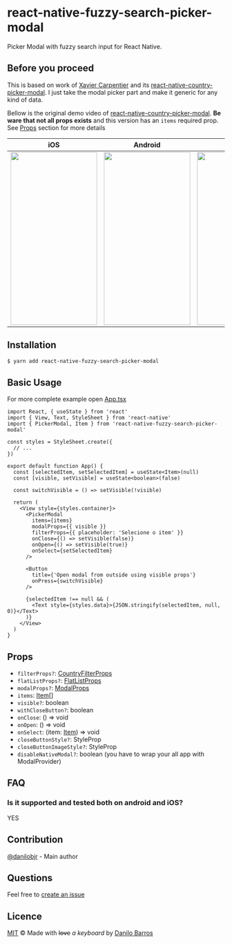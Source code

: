 # react-native-fuzzy-search-picker-modal

Picker Modal with fuzzy search input for React Native.

## Before you proceed

This is based on work of [Xavier Carpentier](https://xaviercarpentier.com/) and its [react-native-country-picker-modal](https://github.com/xcarpentier/react-native-country-picker-modal). I just take the modal picker part and make it generic for any kind of data.

Bellow is the original demo video of [react-native-country-picker-modal](https://github.com/xcarpentier/react-native-country-picker-modal). **Be ware that not all props exists** and this version has an `items` required prop. See [Props](https://github.com/danilobjr/react-native-fuzzy-search-picker-modal/blob/master/README.md#props) section for more details

| iOS                                                                                               | Android                                                                                           | Web                                                                                               |
| ------------------------------------------------------------------------------------------------- | ------------------------------------------------------------------------------------------------- | ------------------------------------------------------------------------------------------------- |
| <img  src="https://media.giphy.com/media/cKmlP4Ue5pUrH0DQLi/giphy.gif" width="200" height="400"/> | <img  src="https://media.giphy.com/media/Q7SDti4eARGx2CQIGE/giphy.gif" width="200" height="400"/> | <img  src="https://media.giphy.com/media/gKl3z3c7sVVL7KSSh8/giphy.gif" width="250" height="400"/> |

<!-- ## Demo -->

<!-- - 🎉[ GO TO WEB DEMO ](http://xcarpentier.github.io/react-native-country-picker-modal/) 🎉
- [snack example](https://snack.expo.io/@xcarpentier/bossy-marshmallows) -->

## Installation

```bash
$ yarn add react-native-fuzzy-search-picker-modal
```

## Basic Usage

For more complete example open [App.tsx](https://github.com/danilobjr/react-native-fuzzy-search-picker-modal/blob/master/App.tsx)

```tsx
import React, { useState } from 'react'
import { View, Text, StyleSheet } from 'react-native'
import { PickerModal, Item } from 'react-native-fuzzy-search-picker-modal'

const styles = StyleSheet.create({
  // ...
})

export default function App() {
  const [selectedItem, setSelectedItem] = useState<Item>(null)
  const [visible, setVisible] = useState<boolean>(false)

  const switchVisible = () => setVisible(!visible)

  return (
    <View style={styles.container}>
      <PickerModal
        items={items}
        modalProps={{ visible }}
        filterProps={{ placeholder: 'Selecione o item' }}
        onClose={() => setVisible(false)}
        onOpen={() => setVisible(true)}
        onSelect={setSelectedItem}
      />

      <Button
        title={'Open modal from outside using visible props'}
        onPress={switchVisible}
      />

      {selectedItem !== null && (
        <Text style={styles.data}>{JSON.stringify(selectedItem, null, 0)}</Text>
      )}
    </View>
  )
}
```

## Props

- `filterProps?`: [CountryFilterProps](https://facebook.github.io/react-native/docs/textinput#props)
- `flatListProps?`: [FlatListProps<Item>](https://facebook.github.io/react-native/docs/flatlist#props)
- `modalProps?`: [ModalProps](https://facebook.github.io/react-native/docs/modal#props)
- `items`: [Item](https://github.com/danilobjr/react-native-fuzzy-search-picker-modal/blob/master/src/types.ts)[]
- `visible?`: boolean
- `withCloseButton?`: boolean
- `onClose`: () => void
- `onOpen`: () => void
- `onSelect`: (item: [Item](https://github.com/danilobjr/react-native-fuzzy-search-picker-modal/blob/master/src/types.ts)) => void
- `closeButtonStyle?`: StyleProp<ViewStyle>
- `closeButtonImageStyle?`: StyleProp<ImageStyle>
- `disableNativeModal?`: boolean (you have to wrap your all app with ModalProvider)

## FAQ

### Is it supported and tested both on android and iOS?

YES

## Contribution

[@danilobjr](mailto:danilobjr@gmail.com) - Main author

## Questions

Feel free to [create an issue](https://github.com/danilobjr/react-native-fuzzy-search-modal-picker/issues/new)

## Licence

[MIT](https://danilobjr.mit-license.org/) © Made with <strike>love</strike> _a keyboard_ by [Danilo Barros](https://danilobjr.mit-license.org/)
